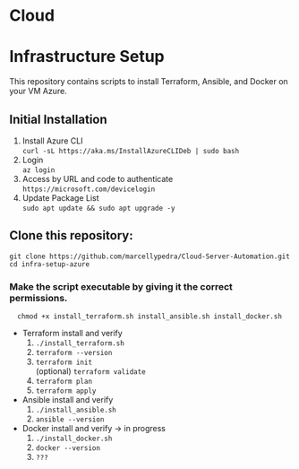 # Cloud
# Infrastructure Setup

This repository contains scripts to install Terraform, Ansible, and Docker on your VM Azure.

## Initial Installation
   1. Install Azure CLI   
      ```curl -sL https://aka.ms/InstallAzureCLIDeb | sudo bash```
   2. Login   
      ```az login```
   3. Access by URL and code to authenticate   
      ```https://microsoft.com/devicelogin ```
   4. Update Package List   
      ```sudo apt update && sudo apt upgrade -y```
      
## Clone this repository:
   ```git clone https://github.com/marcellypedra/Cloud-Server-Automation.git```   
   ```cd infra-setup-azure```
   
   ### Make the script executable by giving it the correct permissions. 
      chmod +x install_terraform.sh install_ansible.sh install_docker.sh

   - Terraform install and verify
      1. ```./install_terraform.sh```   
      2. ```terraform --version```   
      3. ```terraform init```   
         (optional) ```terraform validate```
      4. ```terraform plan```   
      5. ```terraform apply```   
   - Ansible install and verify 
      1. ```./install_ansible.sh```   
      2. ```ansible --version```   
   - Docker install and verify -> in progress
      1. ```./install_docker.sh```   
      1. ```docker --version```   
      3. ```???```   
     
